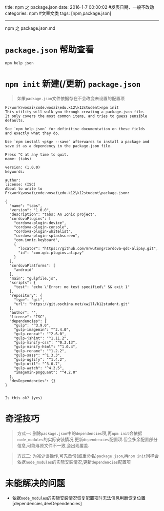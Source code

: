 title: npm 之 package.json
date: 2016-1-7 00:00:02 #发表日期，一般不改动
categories: npm #文章文类
tags: [npm,package.json]

---
npm 之 package.json.md

# `package.json` 帮助查看
`npm help json`

# `npm init` 新建(/更新) `package.json`
> 如果`package.json`文件依据存在不会改变未设置的配置项

```
F:\work\wosai\code.wosai\edu.k12\k12student>npm init
This utility will walk you through creating a package.json file.
It only covers the most common items, and tries to guess sensible defaults.

See `npm help json` for definitive documentation on these fields
and exactly what they do.

Use `npm install <pkg> --save` afterwards to install a package and
save it as a dependency in the package.json file.

Press ^C at any time to quit.
name: (tabs)

version: (1.0.0)
keywords:

author:
license: (ISC)
About to write to F:\work\wosai\code.wosai\edu.k12\k12student\package.json:

{
  "name": "tabs",
  "version": "1.0.0",
  "description": "tabs: An Ionic project",
  "cordovaPlugins": [
    "cordova-plugin-device",
    "cordova-plugin-console",
    "cordova-plugin-whitelist",
    "cordova-plugin-splashscreen",
    "com.ionic.keyboard",
    {
      "locator": "https://github.com/mrwutong/cordova-qdc-alipay.git",
      "id": "com.qdc.plugins.alipay"
    }
  ],
  "cordovaPlatforms": [
    "android"
  ],
  "main": "gulpfile.js",
  "scripts": {
    "test": "echo \"Error: no test specified\" && exit 1"
  },
  "repository": {
    "type": "git",
    "url": "https://git.oschina.net/xwill/k12student.git"
  },
  "author": "",
  "license": "ISC",
  "dependencies": {
    "gulp": "^3.9.0",
    "gulp-imagemin": "^2.4.0",
    "gulp-concat": "^2.6.0",
    "gulp-jshint": "^1.11.2",
    "gulp-minify-css": "^0.3.13",
    "gulp-minify-html": "^1.0.4",
    "gulp-rename": "^1.2.2",
    "gulp-sass": "^1.3.3",
    "gulp-uglify": "^1.4.2",
    "gulp-util": "^3.0.7",
    "gulp-watch": "^4.3.5",
    "imagemin-pngquant": "^4.2.0"
  },
  "devDependencies": {}
}


Is this ok? (yes)

```

# 奇淫技巧
> 方式一: 删除`package.json`中的`dependencies`项,再`npm init`会依据`node_modules`的实际安装情况,更新`dependencies`配置项.但会多余配置部分信息,可能与原文件不一致,会出现覆盖.

> 方式二: 为减少误操作,可先备份(或重命名)`package.json`,再`npm init`同样会依据`node_modules`的实际安装情况,更新`dependencies`配置项

# 未能解决的问题
* 依据`node_modules`的实际安装情况恢复配置项时无法信息判断恢复位置[dependencies,devDependencies]

<!-- more -->